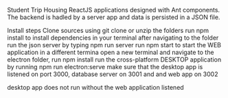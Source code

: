 Student Trip Housing
ReactJS applications designed with Ant components.
The backend is hadled by a server app and data is persisted in a JSON file.

Install steps
Clone sources using git clone or unzip the folders
run npm install to install dependencies in your terminal after navigating to the folder
run the json server by typing npm run server
run npm start to start the WEB application in a different termina
open a new terminal and navigate to the electron folder, run npm install
run the cross-platform DESKTOP application by running npm run electron:serve
make sure that the desktop app is listened on port 3000, database server on 3001 and and web app on 3002

desktop app does not run without the web application listened
